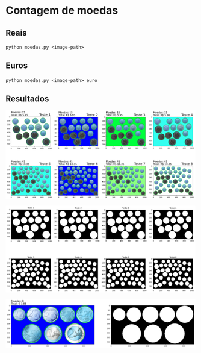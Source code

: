 # Contagem de moedas

## Reais

```
python moedas.py <image-path>
```

## Euros

```
python moedas.py <image-path> euro

```

## Resultados

![Testes em reais](/export/testes_reais.png "Testes em reais")

![Pre Processamento](/export/testes_processed_imgs.png "Pre Processamento")

![Teste em euro](/export/teste_euro.png "Teste em euro")
